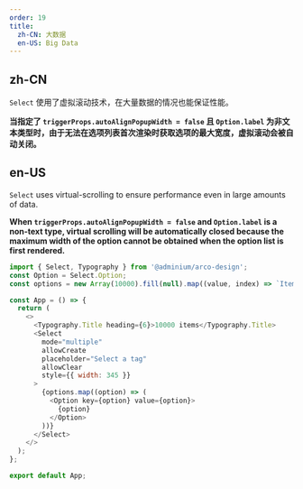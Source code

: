 ```yaml
---
order: 19
title:
  zh-CN: 大数据
  en-US: Big Data
---
```


## zh-CN

`Select` 使用了虚拟滚动技术，在大量数据的情况也能保证性能。

**当指定了 `triggerProps.autoAlignPopupWidth = false` 且 `Option.label` 为非文本类型时，由于无法在选项列表首次渲染时获取选项的最大宽度，虚拟滚动会被自动关闭。**

## en-US

`Select` uses virtual-scrolling to ensure performance even in large amounts of data.

**When `triggerProps.autoAlignPopupWidth = false` and `Option.label` is a non-text type, virtual scrolling will be automatically closed because the maximum width of the option cannot be obtained when the option list is first rendered.**

```js
import { Select, Typography } from '@adminium/arco-design';
const Option = Select.Option;
const options = new Array(10000).fill(null).map((value, index) => `Item ${index}`);

const App = () => {
  return (
    <>
      <Typography.Title heading={6}>10000 items</Typography.Title>
      <Select
        mode="multiple"
        allowCreate
        placeholder="Select a tag"
        allowClear
        style={{ width: 345 }}
      >
        {options.map((option) => (
          <Option key={option} value={option}>
            {option}
          </Option>
        ))}
      </Select>
    </>
  );
};

export default App;
```
